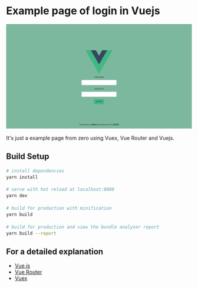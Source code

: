 # Example page of login in Vuejs

![Screenshot Login Page](screenshot.png)

It's just a example page from zero using Vuex, Vue Router and Vuejs.

## Build Setup

``` bash
# install dependencies
yarn install

# serve with hot reload at localhost:8080
yarn dev

# build for production with minification
yarn build

# build for production and view the bundle analyzer report
yarn build --report
```

## For a detailed explanation

- [Vue.js](https://vuejs.org)
- [Vue Router](https://router.vuejs.org/)
- [Vuex](https://vuex.vuejs.org/)